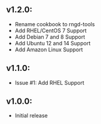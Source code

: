 ## v1.2.0:

* Rename cookbook to rngd-tools
* Add RHEL/CentOS 7 Support
* Add Debian 7 and 8 Support
* Add Ubuntu 12 and 14 Support
* Add Amazon Linux Support

## v1.1.0:

* Issue #1: Add RHEL Support

## v1.0.0:

* Initial release
